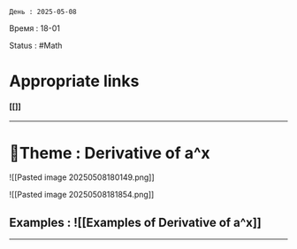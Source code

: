 	День : 2025-05-08 
Время : 18-01

Status : #Math  


# Appropriate links
#### [[]]

---

# 📏Theme : Derivative of a^x


![[Pasted image 20250508180149.png]]

![[Pasted image 20250508181854.png]]










## Examples : ![[Examples of Derivative of a^x]]


---
